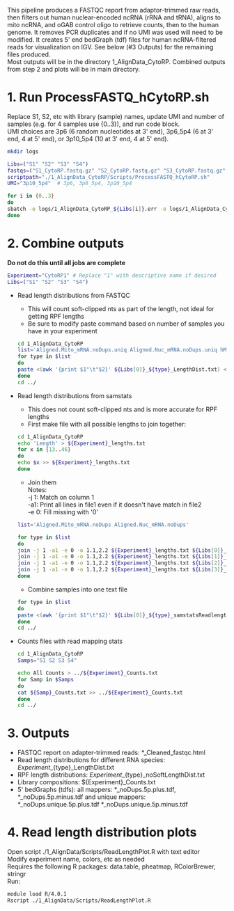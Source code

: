This pipeline produces a FASTQC report from adaptor-trimmed raw reads, then filters out human nuclear-encoded ncRNA (rRNA and tRNA), aligns to mito ncRNA, and oGAB control oligo to retrieve counts, then to the human genome. It removes PCR duplicates and if no UMI was used will need to be modified. It creates 5' end bedGraph (tdf) files for human ncRNA-filtered reads for visualization on IGV. See below (#3 Outputs) for the remaining files produced.  
Most outputs will be in the directory 1_AlignData\_CytoRP. Combined outputs from step 2 and plots will be in main directory.

# 1. Run ProcessFASTQ_hCytoRP.sh
Replace S1, S2, etc with library (sample) names, update UMI and number of samples (e.g. for 4 samples use {0..3}), and run code block.  
UMI choices are 3p6 (6 random nucleotides at 3' end), 3p6\_5p4 (6 at 3' end, 4 at 5' end), or 3p10\_5p4 (10 at 3' end, 4 at 5' end).
```bash
mkdir logs

Libs=("S1" "S2" "S3" "S4")
fastqs=("S1_CytoRP.fastq.gz" "S2_CytoRP.fastq.gz" "S3_CytoRP.fastq.gz" "S4_CytoRP.fastq.gz")
scriptpath="./1_AlignData_CytoRP/Scripts/ProcessFASTQ_hCytoRP.sh"
UMI="3p10_5p4"  # 3p6, 3p6_5p4, 3p10_5p4

for i in {0..3}
do
sbatch -e logs/1_AlignData_CytoRP_${Libs[i]}.err -o logs/1_AlignData_CytoRP_${Libs[i]}.log $scriptpath ${Libs[i]} ${fastqs[i]} $UMI
done
```

# 2. Combine outputs
**Do not do this until all jobs are complete**

```bash
Experiment="CytoRP1" # Replace "1" with descriptive name if desired
Libs=("S1" "S2" "S3" "S4")
```
- Read length distributions from FASTQC  
  - This will count soft-clipped nts as part of the length, not ideal for getting RPF lengths  
  - Be sure to modify paste command based on number of samples you have in your experiment
  ```bash
  cd 1_AlignData_CytoRP
  list='Aligned.Mito_mRNA.noDups.uniq Aligned.Nuc_mRNA.noDups.uniq hMito_tRNA_al hMito_rRNA_al'
  for type in $list
  do
  paste <(awk '{print $1"\t"$2}' ${Libs[0]}_${type}_LengthDist.txt) <(awk '{print $2}' ${Libs[1]}_${type}_LengthDist.txt) <(awk '{print $2}' ${Libs[2]}_${type}_LengthDist.txt) <(awk '{print $2}' ${Libs[3]}_${type}_LengthDist.txt) > ../${Experiment}_${type}_LengthDist.txt 
  done
  cd ../
  ```

- Read length distributions from samstats  
  - This does not count soft-clipped nts and is more accurate for RPF lengths
  - First make file with all possible lengths to join together:  
  ```bash
  cd 1_AlignData_CytoRP
  echo 'Length' > ${Experiment}_lengths.txt
  for x in {13..46}
  do
  echo $x >> ${Experiment}_lengths.txt
  done 
  ```

  - Join them  
    Notes:  
    -j 1: Match on column 1  
    -a1: Print all lines in file1 even if it doesn't have match in file2  
    -e 0: Fill missing with '0'  

  ```bash
  list='Aligned.Mito_mRNA.noDups Aligned.Nuc_mRNA.noDups'

  for type in $list
  do
  join -j 1 -a1 -e 0 -o 1.1,2.2 ${Experiment}_lengths.txt ${Libs[0]}_${type}_samstatsReadlength.noSoft.txt > ${Libs[0]}_${type}_samstatsReadlengthAll.noSoft.txt
  join -j 1 -a1 -e 0 -o 1.1,2.2 ${Experiment}_lengths.txt ${Libs[1]}_${type}_samstatsReadlength.noSoft.txt > ${Libs[1]}_${type}_samstatsReadlengthAll.noSoft.txt
  join -j 1 -a1 -e 0 -o 1.1,2.2 ${Experiment}_lengths.txt ${Libs[2]}_${type}_samstatsReadlength.noSoft.txt > ${Libs[2]}_${type}_samstatsReadlengthAll.noSoft.txt
  join -j 1 -a1 -e 0 -o 1.1,2.2 ${Experiment}_lengths.txt ${Libs[3]}_${type}_samstatsReadlength.noSoft.txt > ${Libs[3]}_${type}_samstatsReadlengthAll.noSoft.txt
  done
  ```

  - Combine samples into one text file
  ```bash
  for type in $list
  do
  paste <(awk '{print $1"\t"$2}' ${Libs[0]}_${type}_samstatsReadlengthAll.noSoft.txt) <(awk '{print $2}' ${Libs[1]}_${type}_samstatsReadlengthAll.noSoft.txt) <(awk '{print $2}'  ${Libs[2]}_${type}_samstatsReadlengthAll.noSoft.txt) <(awk '{print $2}' ${Libs[3]}_${type}_samstatsReadlengthAll.noSoft.txt) > ../${Experiment}_${type}_noSoftLengthDist.txt 
  done
  cd ../
  ```

- Counts files with read mapping stats
  ```bash
  cd 1_AlignData_CytoRP
  Samps="S1 S2 S3 S4"

  echo All Counts > ../${Experiment}_Counts.txt
  for Samp in $Samps
  do
  cat ${Samp}_Counts.txt >> ../${Experiment}_Counts.txt
  done
  cd ../
  ```
  
# 3. Outputs
  - FASTQC report on adapter-trimmed reads: \*\_Cleaned_fastqc.html
  - Read length distributions for different RNA species: ${Experiment}\_${type}\_LengthDist.txt
  - RPF length distributions: ${Experiment}\_${type}\_noSoftLengthDist.txt
  - Library compositions: ${Experiment}\_Counts.txt
  - 5' bedGraphs (tdfs): all mappers: \*\_noDups.5p.plus.tdf, \*\_noDups.5p.minus.tdf and unique mappers: \*\_noDups.unique.5p.plus.tdf \*\_noDups.unique.5p.minus.tdf

# 4. Read length distribution plots
Open script ./1\_AlignData/Scripts/ReadLengthPlot.R with text editor  
Modify experiment name, colors, etc as needed  
Requires the following R packages: data.table, pheatmap, RColorBrewer, stringr  
Run: 
```bash
module load R/4.0.1
Rscript ./1_AlignData/Scripts/ReadLengthPlot.R
```
